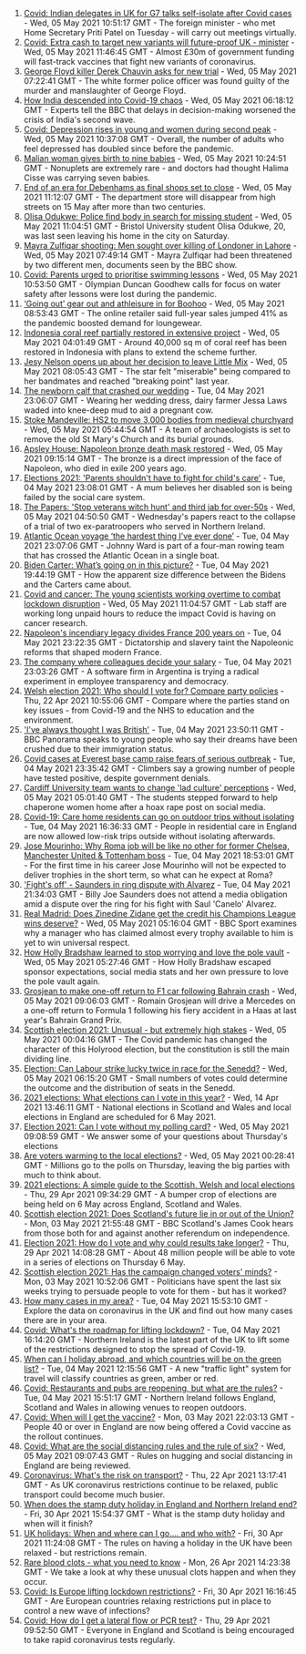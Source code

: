 1. [Covid: Indian delegates in UK for G7 talks self-isolate after Covid cases](https://www.bbc.co.uk/news/uk-56993129) - Wed, 05 May 2021 10:51:17 GMT - The foreign minister - who met Home Secretary Priti Patel on Tuesday - will carry out meetings virtually.
2. [Covid: Extra cash to target new variants will future-proof UK - minister](https://www.bbc.co.uk/news/health-56984984) - Wed, 05 May 2021 11:46:45 GMT - Almost £30m of government funding will fast-track vaccines that fight new variants of coronavirus.
3. [George Floyd killer Derek Chauvin asks for new trial](https://www.bbc.co.uk/news/world-us-canada-56989757) - Wed, 05 May 2021 07:22:41 GMT - The white former police officer was found guilty of the murder and manslaughter of George Floyd.
4. [How India descended into Covid-19 chaos](https://www.bbc.co.uk/news/world-asia-india-56977653) - Wed, 05 May 2021 06:18:12 GMT - Experts tell the BBC that delays in decision-making worsened the crisis of India's second wave.
5. [Covid: Depression rises in young and women during second peak](https://www.bbc.co.uk/news/health-56993575) - Wed, 05 May 2021 10:37:08 GMT - Overall, the number of adults who feel depressed has doubled since before the pandemic.
6. [Malian woman gives birth to nine babies](https://www.bbc.co.uk/news/world-africa-56994408) - Wed, 05 May 2021 10:24:51 GMT - Nonuplets are extremely rare - and doctors had thought Halima Cisse was carrying seven babies.
7. [End of an era for Debenhams as final shops set to close](https://www.bbc.co.uk/news/business-56993816) - Wed, 05 May 2021 11:12:07 GMT - The department store will disappear from high streets on 15 May after more than two centuries.
8. [Olisa Odukwe: Police find body in search for missing student](https://www.bbc.co.uk/news/uk-england-bristol-56991184) - Wed, 05 May 2021 11:04:51 GMT - Bristol University student Olisa Odukwe, 20, was last seen leaving his home in the city on Saturday.
9. [Mayra Zulfiqar shooting: Men sought over killing of Londoner in Lahore](https://www.bbc.co.uk/news/uk-england-london-56983756) - Wed, 05 May 2021 07:49:14 GMT - Mayra Zulfiqar had been threatened by two different men, documents seen by the BBC show.
10. [Covid: Parents urged to prioritise swimming lessons](https://www.bbc.co.uk/news/uk-56992594) - Wed, 05 May 2021 10:53:50 GMT - Olympian Duncan Goodhew calls for focus on water safety after lessons were lost during the pandemic.
11. [‘Going out’ gear out and athleisure in for Boohoo](https://www.bbc.co.uk/news/business-56991874) - Wed, 05 May 2021 08:53:43 GMT - The online retailer said full-year sales jumped 41% as the pandemic boosted demand for loungewear.
12. [Indonesia coral reef partially restored in extensive project](https://www.bbc.co.uk/news/science-environment-56985594) - Wed, 05 May 2021 04:01:49 GMT - Around 40,000 sq m of coral reef has been restored in Indonesia with plans to extend the scheme further.
13. [Jesy Nelson opens up about her decision to leave Little Mix](https://www.bbc.co.uk/news/entertainment-arts-56992706) - Wed, 05 May 2021 08:05:43 GMT - The star felt "miserable" being compared to her bandmates and reached "breaking point" last year.
14. [The newborn calf that crashed our wedding](https://www.bbc.co.uk/news/world-australia-56976291) - Tue, 04 May 2021 23:06:07 GMT - Wearing her wedding dress, dairy farmer Jessa Laws waded into knee-deep mud to aid a pregnant cow.
15. [Stoke Mandeville: HS2 to move 3,000 bodies from medieval churchyard](https://www.bbc.co.uk/news/uk-england-beds-bucks-herts-56981338) - Wed, 05 May 2021 05:44:54 GMT - A team of archaeologists is set to remove the old St Mary's Church and its burial grounds.
16. [Apsley House: Napoleon bronze death mask restored](https://www.bbc.co.uk/news/uk-england-london-56984562) - Wed, 05 May 2021 09:15:14 GMT - The bronze is a direct impression of the face of Napoleon, who died in exile 200 years ago.
17. [Elections 2021: 'Parents shouldn't have to fight for child's care'](https://www.bbc.co.uk/news/uk-england-nottinghamshire-56931993) - Tue, 04 May 2021 23:08:01 GMT - A mum believes her disabled son is being failed by the social care system.
18. [The Papers: 'Stop veterans witch hunt' and third jab for over-50s](https://www.bbc.co.uk/news/blogs-the-papers-56989031) - Wed, 05 May 2021 04:50:50 GMT - Wednesday's papers react to the collapse of a trial of two ex-paratroopers who served in Northern Ireland.
19. [Atlantic Ocean voyage ‘the hardest thing I’ve ever done’](https://www.bbc.co.uk/news/uk-northern-ireland-56929679) - Tue, 04 May 2021 23:07:06 GMT - Johnny Ward is part of a four-man rowing team that has crossed the Atlantic Ocean in a single boat.
20. [Biden Carter: What’s going on in this picture?](https://www.bbc.co.uk/news/world-us-canada-56988360) - Tue, 04 May 2021 19:44:19 GMT - How the apparent size difference between the Bidens and the Carters came about.
21. [Covid and cancer: The young scientists working overtime to combat lockdown disruption](https://www.bbc.co.uk/news/newsbeat-56821532) - Wed, 05 May 2021 11:04:57 GMT - Lab staff are working long unpaid hours to reduce the impact Covid is having on cancer research.
22. [Napoleon's incendiary legacy divides France 200 years on](https://www.bbc.co.uk/news/world-europe-56977769) - Tue, 04 May 2021 23:22:35 GMT - Dictatorship and slavery taint the Napoleonic reforms that shaped modern France.
23. [The company where colleagues decide your salary](https://www.bbc.co.uk/news/business-56915767) - Tue, 04 May 2021 23:03:26 GMT - A software firm in Argentina is trying a radical experiment in employee transparency and democracy.
24. [Welsh election 2021: Who should I vote for? Compare party policies](https://www.bbc.co.uk/news/uk-wales-politics-56499726) - Thu, 22 Apr 2021 10:55:06 GMT - Compare where the parties stand on key issues - from Covid-19 and the NHS to education and the environment.
25. ['I've always thought I was British'](https://www.bbc.co.uk/news/uk-56984268) - Tue, 04 May 2021 23:50:11 GMT - BBC Panorama speaks to young people who say their dreams have been crushed due to their immigration status.
26. [Covid cases at Everest base camp raise fears of serious outbreak](https://www.bbc.co.uk/news/world-asia-56984320) - Tue, 04 May 2021 23:35:42 GMT - Climbers say a growing number of people have tested positive, despite government denials.
27. [Cardiff University team wants to change 'lad culture' perceptions](https://www.bbc.co.uk/news/uk-wales-56933984) - Wed, 05 May 2021 05:01:40 GMT - The students stepped forward to help chaperone women home after a hoax rape post on social media.
28. [Covid-19: Care home residents can go on outdoor trips without isolating](https://www.bbc.co.uk/news/uk-56977779) - Tue, 04 May 2021 16:36:33 GMT - People in residential care in England are now allowed low-risk trips outside without isolating afterwards.
29. [Jose Mourinho: Why Roma job will be like no other for former Chelsea, Manchester United & Tottenham boss](https://www.bbc.co.uk/sport/football/56985925) - Tue, 04 May 2021 18:53:01 GMT - For the first time in his career Jose Mourinho will not be expected to deliver trophies in the short term, so what can he expect at Roma?
30. ['Fight's off' - Saunders in ring dispute with Alvarez](https://www.bbc.co.uk/sport/boxing/56989061) - Tue, 04 May 2021 21:34:03 GMT - Billy Joe Saunders does not attend a media obligation amid a dispute over the ring for his fight with Saul 'Canelo' Alvarez.
31. [Real Madrid: Does Zinedine Zidane get the credit his Champions League wins deserve?](https://www.bbc.co.uk/sport/football/56918954) - Wed, 05 May 2021 05:16:04 GMT - BBC Sport examines why a manager who has claimed almost every trophy available to him is yet to win universal respect.
32. [How Holly Bradshaw learned to stop worrying and love the pole vault](https://www.bbc.co.uk/sport/athletics/56862708) - Wed, 05 May 2021 05:27:46 GMT - How Holly Bradshaw escaped sponsor expectations, social media stats and her own pressure to love the pole vault again.
33. [Grosjean to make one-off return to F1 car following Bahrain crash](https://www.bbc.co.uk/sport/formula1/56993145) - Wed, 05 May 2021 09:06:03 GMT - Romain Grosjean will drive a Mercedes on a one-off return to Formula 1 following his fiery accident in a Haas at last year's Bahrain Grand Prix.
34. [Scottish election 2021: Unusual - but extremely high stakes](https://www.bbc.co.uk/news/uk-scotland-scotland-politics-56969887) - Wed, 05 May 2021 00:04:16 GMT - The Covid pandemic has changed the character of this Holyrood election, but the constitution is still the main dividing line.
35. [Election: Can Labour strike lucky twice in race for the Senedd?](https://www.bbc.co.uk/news/uk-wales-56981430) - Wed, 05 May 2021 06:15:20 GMT - Small numbers of votes could determine the outcome and the distribution of seats in the Senedd.
36. [2021 elections: What elections can I vote in this year?](https://www.bbc.co.uk/news/56129210) - Wed, 14 Apr 2021 13:46:11 GMT - National elections in Scotland and Wales and local elections in England are scheduled for 6 May 2021.
37. [Election 2021: Can I vote without my polling card?](https://www.bbc.co.uk/news/uk-politics-56984793) - Wed, 05 May 2021 09:08:59 GMT - We answer some of your questions about Thursday's elections
38. [Are voters warming to the local elections?](https://www.bbc.co.uk/news/uk-politics-56987265) - Wed, 05 May 2021 00:28:41 GMT - Millions go to the polls on Thursday, leaving the big parties with much to think about.
39. [2021 elections: A simple guide to the Scottish, Welsh and local elections](https://www.bbc.co.uk/news/uk-politics-56286643) - Thu, 29 Apr 2021 09:34:29 GMT - A bumper crop of elections are being held on 6 May across England, Scotland and Wales.
40. [Scottish election 2021: Does Scotland's future lie in or out of the Union?](https://www.bbc.co.uk/news/uk-scotland-56970549) - Mon, 03 May 2021 21:55:48 GMT - BBC Scotland's James Cook hears from those both for and against another referendum on independence.
41. [Election 2021: How do I vote and why could results take longer?](https://www.bbc.co.uk/news/uk-politics-56581106) - Thu, 29 Apr 2021 14:08:28 GMT - About 48 million people will be able to vote in a series of elections on Thursday 6 May.
42. [Scottish election 2021: Has the campaign changed voters' minds?](https://www.bbc.co.uk/news/uk-scotland-scotland-politics-56969880) - Mon, 03 May 2021 10:52:06 GMT - Politicians have spent the last six weeks trying to persuade people to vote for them - but has it worked?
43. [How many cases in my area?](https://www.bbc.co.uk/news/uk-51768274) - Tue, 04 May 2021 15:53:10 GMT - Explore the data on coronavirus in the UK and find out how many cases there are in your area.
44. [Covid: What's the roadmap for lifting lockdown?](https://www.bbc.co.uk/news/explainers-52530518) - Tue, 04 May 2021 16:14:20 GMT - Northern Ireland is the latest part of the UK to lift some of the restrictions designed to stop the spread of Covid-19.
45. [When can I holiday abroad, and which countries will be on the green list?](https://www.bbc.co.uk/news/explainers-52544307) - Tue, 04 May 2021 12:15:56 GMT - A new "traffic light" system for travel will classify countries as green, amber or red.
46. [Covid: Restaurants and pubs are reopening, but what are the rules?](https://www.bbc.co.uk/news/business-52977388) - Tue, 04 May 2021 15:51:17 GMT - Northern Ireland follows England, Scotland and Wales in allowing venues to reopen outdoors.
47. [Covid: When will I get the vaccine?](https://www.bbc.co.uk/news/health-55045639) - Mon, 03 May 2021 22:03:13 GMT - People 40 or over in England are now being offered a Covid vaccine as the rollout continues.
48. [Covid: What are the social distancing rules and the rule of six?](https://www.bbc.co.uk/news/uk-51506729) - Wed, 05 May 2021 09:07:43 GMT - Rules on hugging and social distancing in England are being reviewed.
49. [Coronavirus: What's the risk on transport?](https://www.bbc.co.uk/news/health-51736185) - Thu, 22 Apr 2021 13:17:41 GMT - As UK coronavirus restrictions continue to be relaxed, public transport could become much busier.
50. [When does the stamp duty holiday in England and Northern Ireland end?](https://www.bbc.co.uk/news/business-53319433) - Fri, 30 Apr 2021 15:54:37 GMT - What is the stamp duty holiday and when will it finish?
51. [UK holidays: When and where can I go.... and who with?](https://www.bbc.co.uk/news/explainers-52646738) - Fri, 30 Apr 2021 11:24:08 GMT - The rules on having a holiday in the UK have been relaxed - but restrictions remain.
52. [Rare blood clots - what you need to know](https://www.bbc.co.uk/news/health-56674796) - Mon, 26 Apr 2021 14:23:38 GMT - We take a look at why these unusual clots happen and when they occur.
53. [Covid: Is Europe lifting lockdown restrictions?](https://www.bbc.co.uk/news/explainers-53640249) - Fri, 30 Apr 2021 16:16:45 GMT - Are European countries relaxing restrictions put in place to control a new wave of infections?
54. [Covid: How do I get a lateral flow or PCR test?](https://www.bbc.co.uk/news/health-51943612) - Thu, 29 Apr 2021 09:52:50 GMT - Everyone in England and Scotland is being encouraged to take rapid coronavirus tests regularly.
